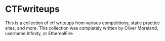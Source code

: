 # CTFwriteups
This is a collection of ctf writeups from various competitions, static practice sites, and more.
This collection was completely written by Oliver Moreland, username Infinity, or EtherealFire
